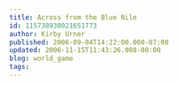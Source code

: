 ```yaml
---
title: Across from the Blue Nile
id: 115738930021651773
author: Kirby Urner
published: 2006-09-04T14:22:00.000-07:00
updated: 2006-11-15T11:43:26.008-08:00
blog: world_game
tags: 
---
```


